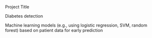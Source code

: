 Project Title 

Diabetes detection 

Machine learning models (e.g., using logistic regression, SVM, random forest) based on patient data for early prediction

